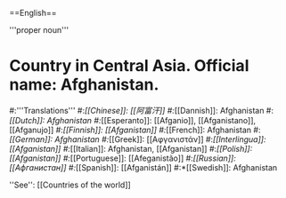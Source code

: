 ==English==

'''proper noun'''

# Country in Central Asia. Official name: Afghanistan.
#:'''Translations'''
#:*[[Chinese]]: [[阿富汗]]
#:*[[Dannish]]: Afghanistan
#:*[[Dutch]]: Afghanistan
#:*[[Esperanto]]: [[Afganio]], [[Afganistano]], [[Afganujo]]
#:*[[Finnish]]: [[Afganistan]]
#:*[[French]]: Afghanistan
#:*[[German]]: Afghanistan
#:*[[Greek]]: [[Αφγανιστάν]]
#:*[[Interlingua]]: [[Afganistan]]
#:*[[Italian]]: Afghanistan, [[Afganistan]]
#:*[[Polish]]: [[Afganistan]]
#:*[[Portuguese]]: [[Afeganistão]]
#:*[[Russian]]: [[Афганистан]]
#:*[[Spanish]]: [[Afganistán]]
#:*[[Swedish]]: Afghanistan

''See'': [[Countries of the world]]